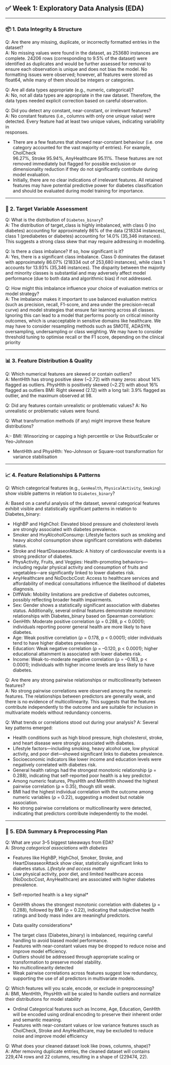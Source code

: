 ## ✅ Week 1: Exploratory Data Analysis (EDA)

---
### 📦 1. Data Integrity & Structure

Q: Are there any missing, duplicate, or incorrectly formatted entries in the dataset?  
A: No missing values were found in the dataset, as 253680 instances are complete.
   24206 rows (corresponding to 9.5% of the dataset) were identified as duplicates and would be further assessed for removal to ensure each observation is 
   unique and does not bias the model.
   No formatting issues were observed; however, all features were stored as float64, while many of them should be integers or categories.
    
Q: Are all data types appropriate (e.g., numeric, categorical)?  
A: No, not all data types are appropriate in the raw dataset. Therefore, the data types needed explicit correction based on careful observation.

Q: Did you detect any constant, near-constant, or irrelevant features?  
A: No constant features (i.e., columns with only one unique value) were detected. Every feature had at least two unique values, indicating variability in       
   responses.
- There are a few features that showed near-constant behaviour (i.e. one category accounted for the vast majority of entries). For example, CholCheck               
   96.27%, Stroke 95.94%, AnyHealthcare 95.11%. These features are not removed immediately but flagged for possible exclusion or dimensionality reduction if 
   they do not significantly contribute during model evaluation.
- Initially, there are no clear indications of irrelevant features. All retained features may have potential predictive power for diabetes classification      
   and should be evaluated during model training for importance.

---
### 🎯 2. Target Variable Assessment 

Q: What is the distribution of `Diabetes_binary`?  
A: The distribution of target_class is highly imbalanced, with class 0 (no diabetes) accounting for approximately 86% of the data (218334 instances), class 1 (prediabetes or diabetes) accounting for 14.0% (35,346 instances). This suggests a strong class skew that may require addressing in modelling.

Q: Is there a class imbalance? If so, how significant is it?  
A: Yes, there is a significant class imbalance. Class 0 dominates the dataset with approximately 86.07% (218334 out of 253,680 instances), while class 1 accounts for 13.93% (35,346 instances). The disparity between the majority and minority classes is substantial and may adversely affect model performance (due to both data and algorithmic bias) if not addressed.

Q: How might this imbalance influence your choice of evaluation metrics or model strategy?  
A: The imbalance makes it important to use balanced evaluation metrics (such as precision, recall, F1-score, and area under the precision-recall curve) and model strategies that ensure fair learning across all classes. Ignoring this can lead to a model that performs poorly on critical minority outcomes, which is unacceptable in sensitive domains like healthcare.
We may have to consider resampling methods such as SMOTE, ADASYN, oversampling, undersampling or class weighting.
We may have to consider threshold tuning to optimise recall or the F1 score, depending on the clinical priority

---
### 📊 3. Feature Distribution & Quality

Q: Which numerical features are skewed or contain outliers?  
A: MentHlth has strong positive skew (~2.72) with many zeros: about 14% flagged as outliers.
   PhysHlth is positively skewed (~2.21) with about 16% flagged as outliers
   BMI: Right skewed (2.12) with a long tail: 3.9% flagged as outlier, and the maximum observed at 98.
    
Q: Did any features contain unrealistic or problematic values?
A: No unrealistic or problematic values were found.
    
Q: What transformation methods (if any) might improve these feature distributions?  

A:-  BMI: Winsorizing or capping a high percentile or Use RobustScaler or Yeo-Johnson 
  - MentHlth and PhysHlth: Yeo-Johnson or Square-root transformation for variance stabilisation
 
---
### 📈 4. Feature Relationships & Patterns

Q: Which categorical features (e.g., `GenHealth`, `PhysicalActivity`, `Smoking`) show visible patterns in relation to `Diabetes_binary`?  

A: Based on a careful analysis of the dataset, several categorical features exhibit visible and statistically significant patterns in relation to Diabetes_binary:
- HighBP and HighChol: Elevated blood pressure and cholesterol levels are strongly associated with diabetes prevalence.
- Smoker and HvyAlcoholConsump: Lifestyle factors such as smoking and heavy alcohol consumption show significant correlations with diabetes status.
- Stroke and HeartDiseaseorAttack: A history of cardiovascular events is a strong predictor of diabetes.
- PhysActivity, Fruits, and Veggies: Health-promoting behaviors—including regular physical activity and consumption of fruits and vegetables—are significantly linked to lower diabetes risk.
- AnyHealthcare and NoDocbcCost: Access to healthcare services and affordability of medical consultations influence the likelihood of diabetes diagnosis.
- DiffWalk: Mobility limitations are predictive of diabetes outcomes, possibly reflecting broader health impairments.
- Sex: Gender shows a statistically significant association with diabetes status.
Additionally, several ordinal features demonstrate monotonic relationships with Diabetes_binary based on Spearman correlation:
- GenHlth: Moderate positive correlation (ρ = 0.288, p < 0.0001); individuals reporting poorer general health are more likely to have diabetes.
- Age: Weak positive correlation (ρ = 0.178, p < 0.0001); older individuals tend to have higher diabetes prevalence.
- Education: Weak negative correlation (ρ = –0.120, p < 0.0001); higher educational attainment is associated with lower diabetes risk.
- Income: Weak-to-moderate negative correlation (ρ = –0.163, p < 0.0001); individuals with higher income levels are less likely to have diabetes.

Q: Are there any strong pairwise relationships or multicollinearity between features?  
A:  No strong pairwise correlations were observed among the numeric features. The relationships between predictors are generally weak, and there is no evidence of multicollinearity. This suggests that the features contribute independently to the outcome and are suitable for inclusion in multivariate models without redundancy concerns.

Q: What trends or correlations stood out during your analysis?
A:  Several key patterns emerged:
- Health conditions such as high blood pressure, high cholesterol, stroke, and heart disease were strongly associated with diabetes.
- Lifestyle factors—including smoking, heavy alcohol use, low physical activity, and poor diet—showed significant links to diabetes prevalence.
- Socioeconomic indicators like lower income and education levels were negatively correlated with diabetes risk.
- General health ratings had the strongest monotonic relationship (ρ = 0.288), indicating that self-reported poor health is a key predictor.
- Among numeric features, PhysHlth and MentHlth showed the highest pairwise correlation (ρ ≈ 0.35), though still weak.
- BMI had the highest individual correlation with the outcome among numeric variables (ρ = 0.22), suggesting a modest but notable association.
- No strong pairwise correlations or multicollinearity were detected, indicating that predictors contribute independently to the model.

---
### 🧰 5. EDA Summary & Preprocessing Plan

Q: What are your 3–5 biggest takeaways from EDA?  
A: *Strong categorical associations with diabetes*
- Features like HighBP, HighChol, Smoker, Stroke, and HeartDiseaseorAttack show clear, statistically significant links to diabetes status.
*Lifestyle and access matter*
- Low physical activity, poor diet, and limited healthcare access (NoDocbcCost, AnyHealthcare) are associated with higher diabetes prevalence.
* Self-reported health is a key signal*
- GenHlth shows the strongest monotonic correlation with diabetes (ρ = 0.288), followed by BMI (ρ = 0.22), indicating that subjective health ratings and body mass index are meaningful predictors.
* Data quality considerations*
- The target class (Diabetes_binary) is imbalanced, requiring careful handling to avoid biased model performance.
- Features with near-constant values may be dropped to reduce noise and improve model efficiency.
- Outliers should be addressed through appropriate scaling or transformation to preserve model stability.
- No multicollinearity detected
- Weak pairwise correlations across features suggest low redundancy, supporting the use of all predictors in multivariate models.


Q: Which features will you scale, encode, or exclude in preprocessing?  
A:  BMI, MentHlth, PhysHlth will be scaled to handle outliers and normalize their distributions for model stability
- Ordinal Categorical features such as Income, Age, Education, GenHlth will be encoded using ordinal encoding to preserve their inherent order and semantic meaning.
- Features with near-constant values or low variance features ssuch as CholCheck, Stroke and AnyHealthcare, may be excluded to reduce noise and improve model efficiency

Q: What does your cleaned dataset look like (rows, columns, shape)?  
A:  After removing duplicate entries, the cleaned dataset will contains 229,474 rows and 22 columns, resulting in a shape of (229474, 22).

